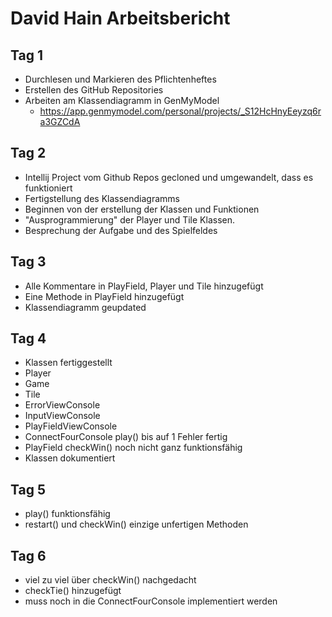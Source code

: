 
# David Hain Arbeitsbericht

## Tag 1

* Durchlesen und Markieren des Pflichtenheftes
* Erstellen des GitHub Repositories
* Arbeiten am Klassendiagramm in GenMyModel
  * https://app.genmymodel.com/personal/projects/_S12HcHnyEeyzq6ra3GZCdA

## Tag 2

 * Intellij Project vom Github Repos gecloned und umgewandelt, dass es funktioniert
 * Fertigstellung des Klassendiagramms
 * Beginnen von der erstellung der Klassen und Funktionen 
 * "Ausprogrammierung" der Player und Tile Klassen.
 * Besprechung der Aufgabe und des Spielfeldes

## Tag 3

 * Alle Kommentare in PlayField, Player und Tile hinzugefügt
 * Eine Methode in PlayField hinzugefügt
 * Klassendiagramm geupdated

## Tag 4

 * Klassen fertiggestellt
  * Player
  * Game
  * Tile
  * ErrorViewConsole
  * InputViewConsole
  * PlayFieldViewConsole
 * ConnectFourConsole play() bis auf 1 Fehler fertig
 * PlayField checkWin() noch nicht ganz funktionsfähig
 * Klassen dokumentiert

## Tag 5

 * play() funktionsfähig
 * restart() und checkWin() einzige unfertigen Methoden

## Tag 6

 * viel zu viel über checkWin() nachgedacht
 * checkTie() hinzugefügt
  * muss noch in die ConnectFourConsole implementiert werden 
